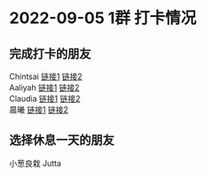 # 2022-09-05 1群 打卡情况
## 完成打卡的朋友
Chintsai [链接1](http://mmbiz.qpic.cn/mmbiz_jpg/fKBOEML39zrzH5DGCIkeevBy15gM9NibLFWyBMEbquribib0F5nRkMIpplCf6SWpaAfQRb28cLjHXnkbicicngyOibhA/0) [链接2](http://mmbiz.qpic.cn/mmbiz_jpg/fKBOEML39zrzH5DGCIkeevBy15gM9NibLCRLyDp7JyEly2K3Kzjyy6WOJnt7TLc2UsEcUF446z5wKQGPibUHAY1A/0) <br>Aaliyah [链接1](http://mmbiz.qpic.cn/mmbiz_jpg/aBaDwGIjEcFdjhX1mMdYswgLXOVlPBWQx8mRLnwadvLWmuNazIjETEI6Wd2T8Zia5sdK3ibvtUOCk2v3HpiavnRjg/0) [链接2](http://mmbiz.qpic.cn/mmbiz_jpg/aBaDwGIjEcFdjhX1mMdYswgLXOVlPBWQxURbklUEIanucLysYmV6LjTDrG4mYofib3MaCGuB1vEol3JbxleuB3w/0) <br>Claudia [链接1](http://mmbiz.qpic.cn/mmbiz_jpg/EqM704vBbWC9POLGABzoteDRpUL47oiaamncS3sUibx7a1D5rvsRyd0GXE0jzkpKqoPlDBfYyQP9mwKOdSEEF4MQ/0) [链接2](http://mmbiz.qpic.cn/mmbiz_jpg/EqM704vBbWC9POLGABzoteDRpUL47oiaaMphEO2ThAJ3vlRBhJDzWtxK5Rdys1FCSFMnyyZ46z0Cib3QAiblay1Bg/0) <br>晨曦 [链接1](http://mmbiz.qpic.cn/mmbiz_jpg/4rYayDxu0jX51ty5Js3NNria99dGiaZwdsU0NsiaoSkFmZJ2P0uDWVkXOEl0mWC1SGepSlYvk38ABg35hCGj5PSsQ/0) [链接2](http://mmbiz.qpic.cn/mmbiz_jpg/4rYayDxu0jX51ty5Js3NNria99dGiaZwdsnKic2cxPCmzFIicAjmuovPKq9O7SVHbNG78rWW6TUuypfBXMONRy1Sfg/0) <br>
## 选择休息一天的朋友
小葱良栽
Jutta

